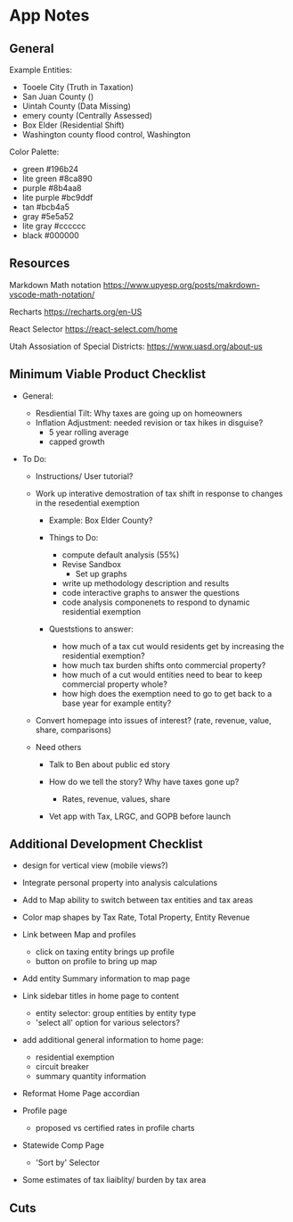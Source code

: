 # App Notes

## General

Example Entities:

- Tooele City (Truth in Taxation)
- San Juan County ()
- Uintah County (Data Missing)
- emery county (Centrally Assessed)
- Box Elder (Residential Shift)
- Washington county flood control, Washington

Color Palette:

- green #196b24
- lite green #8ca890
- purple #8b4aa8
- lite purple #bc9ddf
- tan #bcb4a5
- gray #5e5a52
- lite gray #cccccc
- black #000000

## Resources

Markdown Math notation https://www.upyesp.org/posts/makrdown-vscode-math-notation/

Recharts https://recharts.org/en-US

React Selector https://react-select.com/home

Utah Assosiation of Special Districts: https://www.uasd.org/about-us

## Minimum Viable Product Checklist

- General:

  - Resdiential Tilt: Why taxes are going up on homeowners
  - Inflation Adjustment: needed revision or tax hikes in disguise?
    - 5 year rolling average
    - capped growth

- To Do:

  - Instructions/ User tutorial?

  - Work up interative demostration of tax shift in response to changes in the resedential exemption

    - Example: Box Elder County?

    - Things to Do:

      - compute default analysis (55%)
      - Revise Sandbox
        - Set up graphs
      - write up methodology description and results
      - code interactive graphs to answer the questions
      - code analysis componenets to respond to dynamic residential exemption

    - Queststions to answer:
      - how much of a tax cut would residents get by increasing the residential exemption?
      - how much tax burden shifts onto commercial property?
      - how much of a cut would entities need to bear to keep commercial property whole?
      - how high does the exemption need to go to get back to a base year for example entity?

  - Convert homepage into issues of interest? (rate, revenue, value, share, comparisons)

  - Need others

    - Talk to Ben about public ed story

    - How do we tell the story? Why have taxes gone up?

      - Rates, revenue, values, share

    - Vet app with Tax, LRGC, and GOPB before launch

## Additional Development Checklist

- design for vertical view (mobile views?)

- Integrate personal property into analysis calculations

- Add to Map ability to switch between tax entities and tax areas

- Color map shapes by Tax Rate, Total Property, Entity Revenue

- Link between Map and profiles

  - click on taxing entity brings up profile
  - button on profile to bring up map

- Add entity Summary information to map page

- Link sidebar titles in home page to content

  - entity selector: group entities by entity type
  - 'select all' option for various selectors?

- add additional general information to home page:

  - residential exemption
  - circuit breaker
  - summary quantity information

- Reformat Home Page accordian

- Profile page

  - proposed vs certified rates in profile charts

- Statewide Comp Page

  - 'Sort by' Selector

- Some estimates of tax liaiblity/ burden by tax area

## Cuts

<!---
The structure of Truth in Taxation begs an obvious question: if the system enforces flat revenues year-to-year, how is a taxing entity supposed to maintain services in the face of rising costs? After all, governments are not immune to inflation or other economic trends. Moreover, what if a taxing entity wants to increase the quality or quantity of services provided to its residents, such as when a school district needs to hire more teachers as the population of school-age children grows? How are such services meant to be funded? Enforced flat revenues by themselves cannot meet these needs.

Truth in Taxation contains a process for a taxing entity to raise the level of revenues it collects. In other words, under Truth in Taxation, taxing entities retain the ability to raise taxes. In order to do that, an entity must send a notification to residents of the proposed tax increase, how much that tax increase would cost the taxpayer, and how that costs compare to the tax liability from the prior year. Following the notification, the entity must hold a public meeting wherein residents are afforded the opportunity to provide comment on the proposal. After that, then and only then can a taxing entity take action to officially raise the level of revenue that they collect.

-->
